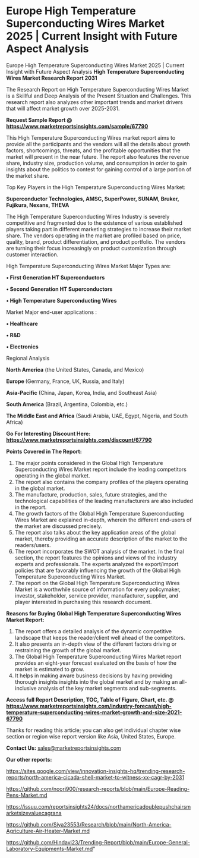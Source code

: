 # Europe High Temperature Superconducting Wires Market 2025 | Current Insight with Future Aspect Analysis
Europe High Temperature Superconducting Wires Market 2025 | Current Insight with Future Aspect Analysis
<strong>High Temperature Superconducting Wires Market Research Report 2031</strong>

The Research Report on High Temperature Superconducting Wires Market is a Skillful and Deep Analysis of the Present Situation and Challenges. This research report also analyzes other important trends and market drivers that will affect market growth over 2025-2031.

<strong>Request Sample Report @ <a href=https://www.marketreportsinsights.com/sample/67790>https://www.marketreportsinsights.com/sample/67790</a></strong>

This High Temperature Superconducting Wires market report aims to provide all the participants and the vendors will all the details about growth factors, shortcomings, threats, and the profitable opportunities that the market will present in the near future. The report also features the revenue share, industry size, production volume, and consumption in order to gain insights about the politics to contest for gaining control of a large portion of the market share.

Top Key Players in the High Temperature Superconducting Wires Market:

<strong>Superconductor Technologies, AMSC, SuperPower, SUNAM, Bruker, Fujikura, Nexans, THEVA</strong>

The High Temperature Superconducting Wires Industry is severely competitive and fragmented due to the existence of various established players taking part in different marketing strategies to increase their market share. The vendors operating in the market are profiled based on price, quality, brand, product differentiation, and product portfolio. The vendors are turning their focus increasingly on product customization through customer interaction.

High Temperature Superconducting Wires Market Major Types are:

<strong>• First Generation HT Superconductors

• Second Generation HT Superconductors

• High Temperature Superconducting Wires</strong>

Market Major end-user applications :

<strong>• Healthcare

• R&D

• Electronics</strong>

Regional Analysis

</u><strong><b>North America</b></strong> (the United States, Canada, and Mexico)

<strong><b>Europe </b></strong>(Germany, France, UK, Russia, and Italy)

<strong><b>Asia-Pacific</b></strong> (China, Japan, Korea, India, and Southeast Asia)

<strong><b>South America</b></strong> (Brazil, Argentina, Colombia, etc.)

<strong><b>The Middle East and Africa</b></strong> (Saudi Arabia, UAE, Egypt, Nigeria, and South Africa)

<strong>Go For Interesting Discount Here: <a href=https://www.marketreportsinsights.com/discount/67790>https://www.marketreportsinsights.com/discount/67790</a></strong>

<strong>Points Covered in The Report:</strong>
<ol>
  <li>The major points considered in the Global High Temperature Superconducting Wires Market report include the leading competitors operating in the global market.</li>
  <li>The report also contains the company profiles of the players operating in the global market.</li>
  <li>The manufacture, production, sales, future strategies, and the technological capabilities of the leading manufacturers are also included in the report.</li>
  <li>The growth factors of the Global High Temperature Superconducting Wires Market are explained in-depth, wherein the different end-users of the market are discussed precisely.</li>
  <li>The report also talks about the key application areas of the global market, thereby providing an accurate description of the market to the readers/users.</li>
  <li>The report incorporates the SWOT analysis of the market. In the final section, the report features the opinions and views of the industry experts and professionals. The experts analyzed the export/import policies that are favorably influencing the growth of the Global High Temperature Superconducting Wires Market.</li>
  <li>The report on the Global High Temperature Superconducting Wires Market is a worthwhile source of information for every policymaker, investor, stakeholder, service provider, manufacturer, supplier, and player interested in purchasing this research document.</li>
</ol>
<strong>Reasons for Buying Global High Temperature Superconducting Wires Market Report:</strong>

<ol>
  <li>The report offers a detailed analysis of the dynamic competitive landscape that keeps the reader/client well ahead of the competitors.</li>
  <li>It also presents an in-depth view of the different factors driving or restraining the growth of the global market.</li>
  <li>The Global High Temperature Superconducting Wires Market report provides an eight-year forecast evaluated on the basis of how the market is estimated to grow.</li>
  <li>It helps in making aware business decisions by having providing thorough insights insights into the global market and by making an all-inclusive analysis of the key market segments and sub-segments.</li>
</ol>
<strong>Access full Report Description, TOC, Table of Figure, Chart, etc. @ <a href=https://www.marketreportsinsights.com/industry-forecast/high-temperature-superconducting-wires-market-growth-and-size-2021-67790>https://www.marketreportsinsights.com/industry-forecast/high-temperature-superconducting-wires-market-growth-and-size-2021-67790</a></strong>


Thanks for reading this article; you can also get individual chapter wise section or region wise report version like Asia, United States, Europe.

<strong>Contact Us:</strong>
sales@marketreportsinsights.com

<strong>Our other reports:</strong>

<a href=https://sites.google.com/view/innovation-insights-hq/trending-research-reports/north-america-cicada-shell-market-to-witness-xx-cagr-by-2031>https://sites.google.com/view/innovation-insights-hq/trending-research-reports/north-america-cicada-shell-market-to-witness-xx-cagr-by-2031</a>

<a href=https://github.com/noori900/research-reports/blob/main/Europe-Reading-Pens-Market.md>https://github.com/noori900/research-reports/blob/main/Europe-Reading-Pens-Market.md</a>

<a href=https://issuu.com/reportsinsights24/docs/northamericadoublepushchairsmarketsizevaluecagrana>https://issuu.com/reportsinsights24/docs/northamericadoublepushchairsmarketsizevaluecagrana</a>

<a href=https://github.com/Siya23553/Research/blob/main/North-America-Agriculture-Air-Heater-Market.md>https://github.com/Siya23553/Research/blob/main/North-America-Agriculture-Air-Heater-Market.md</a>

<a href=https://github.com/Hindavi23/Trending-Report/blob/main/Europe-General-Laboratory-Equipments-Market.md>https://github.com/Hindavi23/Trending-Report/blob/main/Europe-General-Laboratory-Equipments-Market.md</a>"
